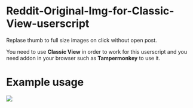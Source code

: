 # Reddit-Original-Img-for-Classic-View-userscript
Replase thumb to full size images on click without open post.

You need to use **Classic View** in order to work for this userscript and you need addon in your browser such as **Tampermonkey** to use it.

# Example usage

![](https://files.catbox.moe/e3lf0k.png)
